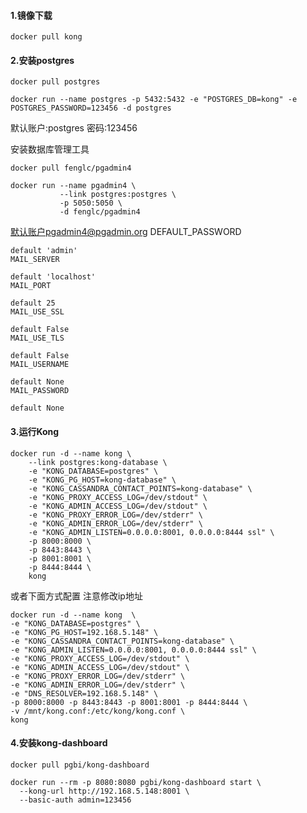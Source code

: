 #### 1.镜像下载
```shell
docker pull kong
```

#### 2.安装postgres
```shell
docker pull postgres

docker run --name postgres -p 5432:5432 -e "POSTGRES_DB=kong" -e POSTGRES_PASSWORD=123456 -d postgres
```
默认账户:postgres 密码:123456

安装数据库管理工具
```shell
docker pull fenglc/pgadmin4

docker run --name pgadmin4 \
           --link postgres:postgres \
           -p 5050:5050 \
           -d fenglc/pgadmin4
```

默认账户pgadmin4@pgadmin.org
    DEFAULT_PASSWORD

    default 'admin'
    MAIL_SERVER

    default 'localhost'
    MAIL_PORT

    default 25
    MAIL_USE_SSL

    default False
    MAIL_USE_TLS

    default False
    MAIL_USERNAME

    default None
    MAIL_PASSWORD

    default None



#### 3.运行Kong
```shell
docker run -d --name kong \
    --link postgres:kong-database \
    -e "KONG_DATABASE=postgres" \
    -e "KONG_PG_HOST=kong-database" \
    -e "KONG_CASSANDRA_CONTACT_POINTS=kong-database" \
    -e "KONG_PROXY_ACCESS_LOG=/dev/stdout" \
    -e "KONG_ADMIN_ACCESS_LOG=/dev/stdout" \
    -e "KONG_PROXY_ERROR_LOG=/dev/stderr" \
    -e "KONG_ADMIN_ERROR_LOG=/dev/stderr" \
    -e "KONG_ADMIN_LISTEN=0.0.0.0:8001, 0.0.0.0:8444 ssl" \
    -p 8000:8000 \
    -p 8443:8443 \
    -p 8001:8001 \
    -p 8444:8444 \
    kong
```
或者下面方式配置
注意修改ip地址
```shell
docker run -d --name kong  \
-e "KONG_DATABASE=postgres" \
-e "KONG_PG_HOST=192.168.5.148" \
-e "KONG_CASSANDRA_CONTACT_POINTS=kong-database" \
-e "KONG_ADMIN_LISTEN=0.0.0.0:8001, 0.0.0.0:8444 ssl" \
-e "KONG_PROXY_ACCESS_LOG=/dev/stdout" \
-e "KONG_ADMIN_ACCESS_LOG=/dev/stdout" \
-e "KONG_PROXY_ERROR_LOG=/dev/stderr" \
-e "KONG_ADMIN_ERROR_LOG=/dev/stderr" \
-e "DNS_RESOLVER=192.168.5.148" \
-p 8000:8000 -p 8443:8443 -p 8001:8001 -p 8444:8444 \
-v /mnt/kong.conf:/etc/kong/kong.conf \
kong  
```

#### 4.安装kong-dashboard
```shell
docker pull pgbi/kong-dashboard

docker run --rm -p 8080:8080 pgbi/kong-dashboard start \
  --kong-url http://192.168.5.148:8001 \
  --basic-auth admin=123456 
```
